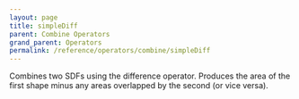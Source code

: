 ```yaml
---
layout: page
title: simpleDiff
parent: Combine Operators
grand_parent: Operators
permalink: /reference/operators/combine/simpleDiff
---
```


Combines two SDFs using the difference operator.
Produces the area of the first shape minus any areas overlapped by the second (or vice versa).
